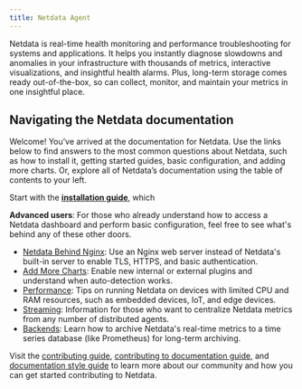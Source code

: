```yaml
---
title: Netdata Agent
---
```


Netdata is real-time health monitoring and performance troubleshooting for systems and applications. It helps you
instantly diagnose slowdowns and anomalies in your infrastructure with thousands of metrics, interactive visualizations,
and insightful health alarms. Plus, long-term storage comes ready out-of-the-box, so can collect, monitor, and maintain
your metrics in one insightful place.

## Navigating the Netdata documentation

Welcome! You’ve arrived at the documentation for Netdata. Use the links below to find answers to the most common
questions about Netdata, such as how to install it, getting started guides, basic configuration, and adding more charts.
Or, explore all of Netdata’s documentation using the table of contents to your left.

Start with the **[installation guide](/docs/agent/packaging/installation/)**, which 

**Advanced users**: For those who already understand how to access a Netdata dashboard and perform basic configuration, feel free to see what's behind any of these other doors.

-   [Netdata Behind Nginx](/docs/agent/running-behind-nginx/): Use an Nginx web server instead of Netdata's built-in server to enable TLS, HTTPS, and basic authentication.
-   [Add More Charts](/docs/agent/add-more-charts-to-netdata/): Enable new internal or external plugins and understand when auto-detection works.
-   [Performance](/docs/agent/performance/): Tips on running Netdata on devices with limited CPU and RAM resources, such as embedded devices, IoT, and edge devices.
-   [Streaming](/docs/agent/streaming/): Information for those who want to centralize Netdata metrics from any number of distributed agents.
-   [Backends](/docs/agent/backends/): Learn how to archive Netdata's real-time metrics to a time series database (like Prometheus) for long-term archiving.

Visit the [contributing guide](/docs/agent/contributing/), [contributing to documentation guide](/docs/agent/contributing/contributing-documentation/), and [documentation style guide](/docs/agent/contributing/style-guide/) to learn more about our community and how you can get started contributing to Netdata.